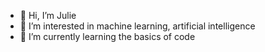 - 👋 Hi, I’m Julie
- 👀 I’m interested in machine learning, artificial intelligence
- 🌱 I’m currently learning the basics of code

<!---
WonderLaitue/WonderLaitue is a ✨ special ✨ repository because its `README.md` (this file) appears on your GitHub profile.
You can click the Preview link to take a look at your changes.
--->
